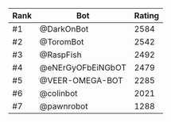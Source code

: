 Rank|Bot|Rating
---|---|---
#1|@DarkOnBot|2584
#2|@ToromBot|2542
#3|@RaspFish|2492
#4|@eNErGyOFbEiNGbOT|2479
#5|@VEER-OMEGA-BOT|2285
#6|@colinbot|2021
#7|@pawnrobot|1288
